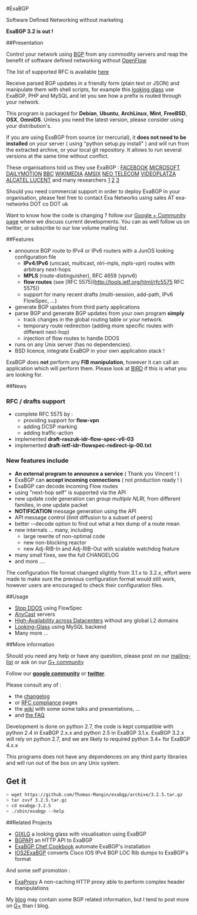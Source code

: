 #ExaBGP

Software Defined Networking without marketing

**ExaBGP 3.2 is out !**

##Presentation

Control your network using [BGP](http://www.ietf.org/rfc/rfc4271.txt) from any commodity servers and reap the benefit of software defined networking without [OpenFlow](http://www.wired.com/wiredenterprise/2012/04/going-with-the-flow-google/)

The list of supported RFC is available [here](https://github.com/Thomas-Mangin/exabgp/wiki/RFC-Information)

Receive parsed BGP updates in a friendly form (plain text or JSON) and manipulate them with shell scripts, for example this [looking glass](https://code.google.com/p/gixlg/wiki/sample_maps) use ExaBGP, PHP and MySQL and let you see how a prefix is routed through your network.

This program is packaged for **Debian**, **Ubuntu**, **ArchLinux**, **Mint**, **FreeBSD**, **OSX**, **OmniOS**. Unless you need the latest version, please consider using your distribution's.

If you are using ExaBGP from source (or mercurial), it **does not need to be installed** on your server ( using "python setup.py install" ) and will run from the extracted archive, or your local git repository. It allows to run several versions at the same time without conflict.

These organisations told us they use ExaBGP :
[FACEBOOK](http://velocityconf.com/velocity2013/public/schedule/detail/28410)
[MICROSOFT](http://www.nanog.org/sites/default/files/wed.general.brainslug.lapukhov.20.pdf)
[DAILYMOTION](https://twitter.com/fgabut)
[BBC](http://www.bbc.co.uk/)
[WIKIMEDIA](https://github.com/Thomas-Mangin/exabgp/issues/4)
[AMSIX](https://ripe64.ripe.net/presentations/49-Follow_Up_AMS-IX_route-server_test_Euro-IX_20th_RIPE64.pdf)
[NEO TELECOM](http://media.frnog.org/FRnOG_18/FRnOG_18-6.pdf)
[VIDEOPLATZA](http://www.videoplaza.com/wp-content/uploads/2013/04/Junior-Operations-Engineer-Spring-2013.pdf)
[ALCATEL LUCENT](http://www.nanog.org/sites/default/files/wed.general.trafficdiversion.serodio.10.pdf)
and many researchers
[1](http://typo3.change-project.eu/fileadmin/publications/Deliverables/CHANGE_Deliverable_D4-3_Revised.pdf)
[2](http://www.cs.cornell.edu/projects/quicksilver/public_pdfs/tcpr.pdf)
[3](http://docs.di.fc.ul.pt/jspui/bitstream/10455/6703/1/Disserta%C3%A7%C3%A3o%20de%20mestrado%20do%20S%C3%A9rgio%20Miguel%20Geraldes%20de%20oliveira%20Serrano_Nov-2010.pdf)

Should you need commercial support in order to deploy ExaBGP in your organisation, please feel free to contact Exa Networks using sales AT exa-networks DOT co DOT uk

Want to know how the code is changing ? follow our [Google + Community page](https://plus.google.com/communities/108249711110699351497) where we discuss current developments. You can as well follow us on twitter, or subscribe to our low volume mailing list.

##Features

 * announce BGP route to IPv4 or IPv6 routers with a JunOS looking configuration file
   * **IPv4**/**IPv6** (unicast, multicast, nlri-mpls, *mpls-vpn*) routes with arbitrary next-hops
   * **MPLS** (route-distinguisher), RFC 4659 (vpnv6)
   * **flow routes** (see [RFC 5575](http://tools.ietf.org/html/rfc5575 RFC 5575))
   * support for many recent drafts (multi-session, add-path, IPv6 FlowSpec, ...)
 * generate BGP updates from third party applications
 * parse BGP and generate BGP updates from your own program **simply**
   * track changes in the global routing table or your network.
   * temporary route redirection (adding more specific routes with different next-hop)
   * injection of flow routes to handle DDOS
 * runs on any Unix server (has no dependencies).
 * BSD licence, integrate ExaBGP in your own application stack !

ExaBGP does **not** perform any **FIB manipulation**, however it can call an application which will perform them.
Please look at [BIRD](http://bird.network.cz/) if this is what you are looking for.

##News

### RFC / drafts support

 * complete RFC 5575 by :
   * providing support for **flow-vpn**
    * adding DCSP marking
    * adding traffic-action
 * implemented **draft-raszuk-idr-flow-spec-v6-03**
 * implemented **draft-ietf-idr-flowspec-redirect-ip-00.txt**

### New features include

 * **An external program to announce a service** ( Thank you Vincent ! )
 * ExaBGP can **accept incoming connections** ( not production ready ! )
 * ExaBGP can decode incoming Flow routes
 * using "next-hop self" is supported via the API
 * new update code generation can *group multiple NLRI*, from different families, in one update packet
 * **NOTIFICATION** message generation using the API
 * API message control (limit diffusion to a subset of peers)
 * better --decode option to find out what a hex dump of a route mean 
 * new internals ... many, including
    * large rewrite of non-optimal code
    * new non-blocking reactor 
    * new Adj-RIB-In and Adj-RIB-Out with scalable watchdog feature
 * many small fixes, see the full CHANGELOG
 * and more ....

The configuration file format changed slightly from 3.1.x to 3.2.x, effort were made to make sure the previous configuration format would still work, however users are encouraged to check their configuration files.

##Usage

 * [Stop DDOS](http://perso.nautile.fr/prez/fgabut-flowspec-frnog-final.pdf) using FlowSpec
 * [AnyCast](http://blog.iweb-hosting.co.uk/blog/2012/01/27/using-bgp-to-serve-high-availability-dns/) servers
 * [High-Availability across Datacenters](http://thomas.mangin.com/data/pdf/RIPE%2063%20-%20Mangin%20-%20BGP.pdf) without any global L2 domains
 * [Looking-Glass](https://code.google.com/p/gixlg/)  using MySQL backend
 * Many more ...

##More information

Should you need any help or have any question, please post on our [mailing-list](http://groups.google.com/group/exabgp-users) or ask on our [G+ community](https://plus.google.com/u/0/communities/108249711110699351497)

Follow our [**google community**](https://plus.google.com/u/0/communities/108249711110699351497) or [**twitter**](https://twitter.com/#!/search/exabgp).

Please consult any of :

 * the [changelog](https://raw.github.com/Thomas-Mangin/exabgp/master/CHANGELOG)
 * or [RFC compliance](https://github.com/Thomas-Mangin/exabgp/wiki/RFC-Information) pages
 * the [wiki](https://github.com/Thomas-Mangin/exabgp/wiki) with some some talks and presentations, ...
 * and [the FAQ](https://github.com/Thomas-Mangin/exabgp/wiki/FAQ)

Development is done on python 2.7, the code is kept compatible with python 2.4 in ExaBGP 2.x.x and python 2.5 in ExaBGP 3.1.x.
ExaBGP 3.2.x will rely on python 2.7, and we are likely to required python 3.4+ for ExaBGP 4.x.x

This programs does not have any dependences on any third party libraries and will run out of the box on any Unix system.

## Get it
```sh
> wget https://github.com/Thomas-Mangin/exabgp/archive/3.2.5.tar.gz
> tar zxvf 3.2.5.tar.gz
> cd exabgp-3.2.5
> ./sbin/exabgp --help
```

##Related Projects

 * [GIXLG](https://code.google.com/p/gixlg/) a looking glass with visualisation using ExaBGP
 * [BGPAPI](https://github.com/abh/bgpapi) an HTTP API to ExaBGP
 * [ExaBGP Chef Cookbook](https://github.com/hw-cookbooks/exabgp) automate ExaBGP's installation
 * [IOS2ExaBGP](https://github.com/lochiiconnectivity/ios2exa) converts Cisco IOS IPv4 BGP LOC Rib dumps to ExaBGP's format

And some self promotion :

 * [ExaProxy](http://code.google.com/p/exaproxy) A non-caching HTTP proxy able to perform complex header manipulations

My [blog](http://thomas.mangin.com/categories/networking.html) may contain some BGP related information, but I tend to post more on [G+](https://plus.google.com/u/0/communities/108249711110699351497) than I blog.
